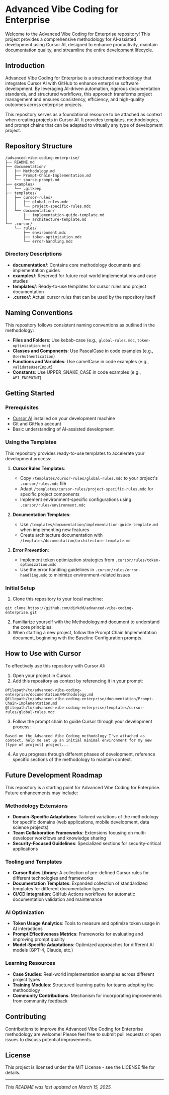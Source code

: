 # Advanced Vibe Coding for Enterprise

Welcome to the Advanced Vibe Coding for Enterprise repository! This project provides a comprehensive methodology for AI-assisted development using Cursor AI, designed to enhance productivity, maintain documentation quality, and streamline the entire development lifecycle.

## Introduction

Advanced Vibe Coding for Enterprise is a structured methodology that integrates Cursor AI with GitHub to enhance enterprise software development. By leveraging AI-driven automation, rigorous documentation standards, and structured workflows, this approach transforms project management and ensures consistency, efficiency, and high-quality outcomes across enterprise projects.

This repository serves as a foundational resource to be attached as context when creating projects in Cursor AI. It provides templates, methodologies, and prompt chains that can be adapted to virtually any type of development project.

## Repository Structure

```
/advanced-vibe-coding-enterprise/
├── README.md
├── documentation/
│   ├── Methodology.md
│   ├── Prompt-Chain-Implementation.md
│   └── source-prompt.md
├── examples/
│   └── .gitkeep
├── templates/
│   ├── cursor-rules/
│   │   ├── global-rules.mdc
│   │   └── project-specific-rules.mdc
│   └── documentation/
│       ├── implementation-guide-template.md
│       └── architecture-template.md
└── .cursor/
    └── rules/
        ├── environment.mdc
        ├── token-optimization.mdc
        └── error-handling.mdc
```


### Directory Descriptions

- **documentation/**: Contains core methodology documents and implementation guides
- **examples/**: Reserved for future real-world implementations and case studies
- **templates/**: Ready-to-use templates for cursor rules and project documentation
- **.cursor/**: Actual cursor rules that can be used by the repository itself


## Naming Conventions

This repository follows consistent naming conventions as outlined in the methodology:

- **Files and Folders**: Use kebab-case (e.g., `global-rules.mdc`, `token-optimization.mdc`)
- **Classes and Components**: Use PascalCase in code examples (e.g., `UserAuthentication`)
- **Functions and Variables**: Use camelCase in code examples (e.g., `validateUserInput`)
- **Constants**: Use UPPER_SNAKE_CASE in code examples (e.g., `API_ENDPOINT`)


## Getting Started

### Prerequisites

- [Cursor AI](https://cursor.sh/) installed on your development machine
- Git and GitHub account
- Basic understanding of AI-assisted development

### Using the Templates

This repository provides ready-to-use templates to accelerate your development process:

1. **Cursor Rules Templates**:
   - Copy `/templates/cursor-rules/global-rules.mdc` to your project's `.cursor/rules.mdc` file
   - Adapt `/templates/cursor-rules/project-specific-rules.mdc` for specific project components
   - Implement environment-specific configurations using `.cursor/rules/environment.mdc`

2. **Documentation Templates**:
   - Use `/templates/documentation/implementation-guide-template.md` when implementing new features
   - Create architecture documentation with `/templates/documentation/architecture-template.md`

3. **Error Prevention**:
   - Implement token optimization strategies from `.cursor/rules/token-optimization.mdc`
   - Use the error handling guidelines in `.cursor/rules/error-handling.mdc` to minimize environment-related issues


### Initial Setup

1. Clone this repository to your local machine:

```
git clone https://github.com/dirkdd/advanced-vibe-coding-enterprise.git
```

2. Familiarize yourself with the Methodology.md document to understand the core principles.
3. When starting a new project, follow the Prompt Chain Implementation document, beginning with the Baseline Configuration prompts.

## How to Use with Cursor

To effectively use this repository with Cursor AI:

1. Open your project in Cursor.
2. Add this repository as context by referencing it in your prompt:

```
@filepath/to/advanced-vibe-coding-enterprise/documentation/Methodology.md
@filepath/to/advanced-vibe-coding-enterprise/documentation/Prompt-Chain-Implementation.md
@filepath/to/advanced-vibe-coding-enterprise/templates/cursor-rules/global-rules.mdc
```

3. Follow the prompt chain to guide Cursor through your development process:

```
Based on the Advanced Vibe Coding methodology I've attached as context, help me set up an initial minimal environment for my new [type of project] project...
```

4. As you progress through different phases of development, reference specific sections of the methodology to maintain context.

## Future Development Roadmap

This repository is a starting point for Advanced Vibe Coding for Enterprise. Future enhancements may include:

### Methodology Extensions

- **Domain-Specific Adaptations**: Tailored variations of the methodology for specific domains (web applications, mobile development, data science projects)
- **Team Collaboration Frameworks**: Extensions focusing on multi-developer workflows and knowledge sharing
- **Security-Focused Guidelines**: Specialized sections for security-critical applications


### Tooling and Templates

- **Cursor Rules Library**: A collection of pre-defined Cursor rules for different technologies and frameworks
- **Documentation Templates**: Expanded collection of standardized templates for different documentation types
- **CI/CD Integration**: GitHub Actions workflows for automatic documentation validation and maintenance


### AI Optimization

- **Token Usage Analytics**: Tools to measure and optimize token usage in AI interactions
- **Prompt Effectiveness Metrics**: Frameworks for evaluating and improving prompt quality
- **Model-Specific Adaptations**: Optimized approaches for different AI models (GPT-4, Claude, etc.)


### Learning Resources

- **Case Studies**: Real-world implementation examples across different project types
- **Training Modules**: Structured learning paths for teams adopting the methodology
- **Community Contributions**: Mechanism for incorporating improvements from community feedback


## Contributing

Contributions to improve the Advanced Vibe Coding for Enterprise methodology are welcome! Please feel free to submit pull requests or open issues to discuss potential improvements.

## License

This project is licensed under the MIT License - see the LICENSE file for details.

---

*This README was last updated on March 15, 2025.*

